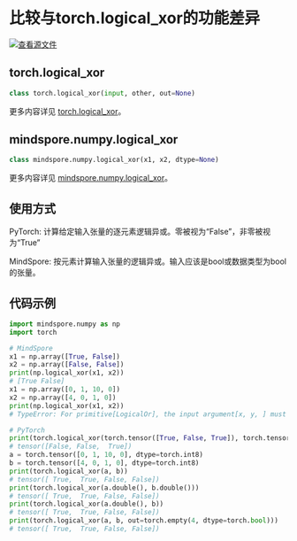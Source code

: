 # 比较与torch.logical_xor的功能差异

[![查看源文件](https://mindspore-website.obs.cn-north-4.myhuaweicloud.com/website-images/r1.7/resource/_static/logo_source.png)](https://gitee.com/mindspore/docs/blob/r1.7/docs/mindspore/source_zh_cn/note/api_mapping/pytorch_diff/logical_xor.md)

## torch.logical_xor

```python
class torch.logical_xor(input, other, out=None)
```

更多内容详见 [torch.logical_xor](https://pytorch.org/docs/1.5.0/torch.html#torch.logical_xor)。

## mindspore.numpy.logical_xor

```python
class mindspore.numpy.logical_xor(x1, x2, dtype=None)
```

更多内容详见 [mindspore.numpy.logical_xor](https://mindspore.cn/docs/zh-CN/r1.7/api_python/numpy/mindspore.numpy.logical_xor.html#mindspore.numpy.logical_xor)。

## 使用方式

PyTorch: 计算给定输入张量的逐元素逻辑异或。零被视为“False”，非零被视为“True”

MindSpore: 按元素计算输入张量的逻辑异或。输入应该是bool或数据类型为bool的张量。

## 代码示例

```python
import mindspore.numpy as np
import torch

# MindSpore
x1 = np.array([True, False])
x2 = np.array([False, False])
print(np.logical_xor(x1, x2))
# [True False]
x1 = np.array([0, 1, 10, 0])
x2 = np.array([4, 0, 1, 0])
print(np.logical_xor(x1, x2))
# TypeError: For primitive[LogicalOr], the input argument[x, y, ] must be a type of {Tensor[Bool],}, but got Int32.

# PyTorch
print(torch.logical_xor(torch.tensor([True, False, True]), torch.tensor([True, False, False])))
# tensor([False, False,  True])
a = torch.tensor([0, 1, 10, 0], dtype=torch.int8)
b = torch.tensor([4, 0, 1, 0], dtype=torch.int8)
print(torch.logical_xor(a, b))
# tensor([ True,  True, False, False])
print(torch.logical_xor(a.double(), b.double()))
# tensor([ True,  True, False, False])
print(torch.logical_xor(a.double(), b))
# tensor([ True,  True, False, False])
print(torch.logical_xor(a, b, out=torch.empty(4, dtype=torch.bool)))
# tensor([ True,  True, False, False])
```
